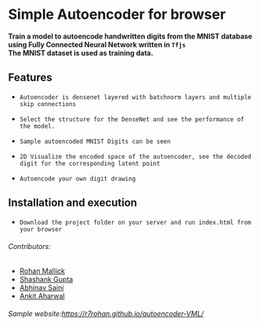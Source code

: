 # Simple Autoencoder for browser

**Train a model to autoencode handwritten digits from the MNIST database using Fully Connected Neural Network written in `Tfjs`
<br> The MNIST dataset is used as training data.**

## Features

- `Autoencoder is densenet layered with batchnorm layers and multiple skip connections` 

- `Select the structure for the DenseNet and see the performance of the model. `

- `Sample autoencoded MNIST Digits can be seen`

- `2D Visualize the encoded space of the autoencoder, see the decoded digit for the corresponding latent point`  

- `Autoencode your own digit drawing`

## Installation and execution

- `Download the project folder on your server and run index.html from your browser`

###### Contributors:
- [Rohan Mallick](https://github.com/r7rohan)
- [Shashank Gupta](https://github.com/gupta1912) 
- [Abhinav Saini](https://github.com/abhinavsaini9)
- [Ankit Aharwal](https://github.com/ankitaharwal)

###### Sample website:https://r7rohan.github.io/autoencoder-VML/
